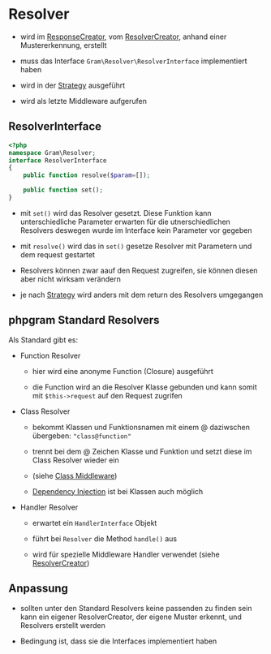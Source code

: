 # Resolver

- wird im [ResponseCreator](../Middleware/responsehandle.md), vom [ResolverCreator](../ResolverCreator/index.md), anhand einer Mustererkennung, erstellt

- muss das Interface ``Gram\Resolver\ResolverInterface`` implementiert haben

- wird in der [Strategy](../Strategy/index.md) ausgeführt

- wird als letzte Middleware aufgerufen

## ResolverInterface

````php
<?php
namespace Gram\Resolver;
interface ResolverInterface
{
	public function resolve($param=[]);

	public function set();
}
````


- mit ``set()`` wird das Resolver gesetzt. Diese Funktion kann unterschiedliche Parameter erwarten für die utnerschiedlichen Resolvers deswegen wurde im Interface kein Parameter vor gegeben

- mit ``resolve()`` wird das in ``set()`` gesetze Resolver mit Parametern und dem request gestartet

- Resolvers können zwar aauf den Request zugreifen, sie können diesen aber nicht wirksam verändern

- je nach [Strategy](../Strategy/index.md) wird anders mit dem return des Resolvers umgegangen

## phpgram Standard Resolvers

Als Standard gibt es:

- Function Resolver 

	- hier wird eine anonyme Function (Closure) ausgeführt

	- die Function wird an die Resolver Klasse gebunden und kann somit mit ``$this->request`` auf den Request zugrifen

- Class Resolver

	- bekommt Klassen und Funktionsnamen mit einem @ daziwschen übergeben: ``"class@function"``

	- trennt bei dem @ Zeichen Klasse und Funktion und setzt diese im Class Resolver wieder ein

	- (siehe [Class Middleware](../Middleware/classmw.md))
	
	- [Dependency Injection](../DI/index.md) ist bei Klassen auch möglich

- Handler Resolver

	- erwartet ein ``HandlerInterface`` Objekt

	- führt bei ``Resolver`` die Method ``handle()`` aus

	- wird für spezielle Middleware Handler verwendet (siehe [ResolverCreator](../ResolverCreator/index.md))
	

## Anpassung

- sollten unter den Standard Resolvers keine passenden zu finden sein kann ein eigener ResolverCreator, der eigene Muster erkennt, und Resolvers erstellt werden

- Bedingung ist, dass sie die Interfaces implementiert haben